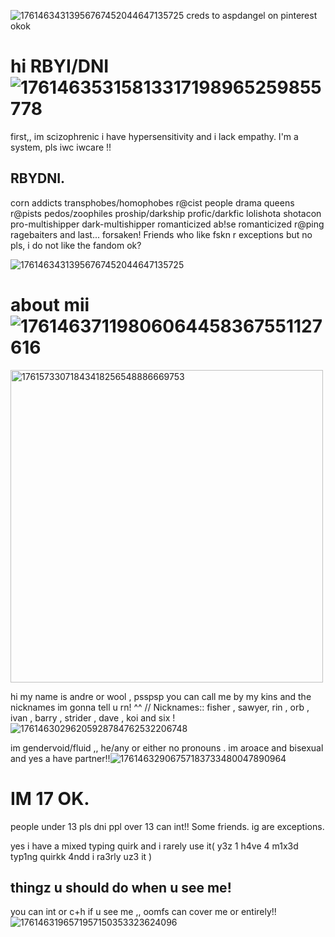 ![17614634313956767452044647135725](https://github.com/user-attachments/assets/6e9bcd6b-3aea-4deb-b2e9-290b50f643f5)
creds to aspdangel on pinterest okok

# hi RBYI/DNI ![17614635315813317198965259855778](https://github.com/user-attachments/assets/d7c12dec-b312-42b7-b0be-c50f6ee73386)

first,, im scizophrenic i have hypersensitivity and i lack empathy. I'm a system,  pls iwc iwcare !!

 ## RBYDNI. 

 corn addicts
 transphobes/homophobes 
 r@cist people
 drama queens
 r@pists
 pedos/zoophiles
 proship/darkship
 profic/darkfic
 lolishota
 shotacon
 pro-multishipper
 dark-multishipper
 romanticized ab!se
 romanticized r@ping
 ragebaiters and last... forsaken! Friends who like fskn r exceptions but no pls, i do not like the fandom ok?

 ![17614634313956767452044647135725](https://github.com/user-attachments/assets/6e9bcd6b-3aea-4deb-b2e9-290b50f643f5)
# about mii ![17614637119806064458367551127616](https://github.com/user-attachments/assets/c4b0dfb4-7054-487f-af01-0aa7bcfda098)

<img width="500" height="500" alt="17615733071843418256548886669753" src="https://github.com/user-attachments/assets/b1f89583-9c1c-4239-8a3a-56f2c5576590" />


hi my name is andre or wool , psspsp you can call me by my kins and the nicknames im gonna tell u rn! ^^ // Nicknames:: fisher , sawyer, rin , orb , ivan , barry , strider , dave , koi and six !![17614630296205928784762532206748](https://github.com/user-attachments/assets/3b3ddf7e-a681-4324-954a-4188e7c58b2d)

im gendervoid/fluid ,, he/any or either no pronouns . im aroace and bisexual and yes a have partner!!![17614632906757183733480047890964](https://github.com/user-attachments/assets/d7e763c0-5161-46c9-b464-6a1dec1b6f35)

# IM 17 OK. 
people under 13 pls dni ppl over 13 can int!! Some friends. ig are exceptions.

yes i have a mixed typing quirk and i rarely use it( y3z 1 h4ve 4 m1x3d typ1ng quirkk 4ndd i ra3rly uz3 it )

## thingz u should do when u see me!
you can int or c+h if u see me ,, oomfs can cover me or entirely!!![1761463196571957150353323624096](https://github.com/user-attachments/assets/8534c460-b502-4b05-8874-d11475e0d679) 
